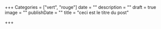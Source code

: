 +++
Categories = ["vert", "rouge"]
date = ""
description = ""
draft = true
image = ""
publishDate = ""
title = "ceci est le titre du post"

+++
